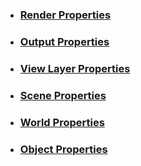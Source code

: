 * ### [Render Properties](Render%20Properties)
* ### [Output Properties](Output%20Properties)
* ### [View Layer Properties](View%20Layer%20Properties)
* ### [Scene Properties](Scene%20Properties)
* ### [World Properties](World%20Properties)
* ### [Object Properties](Object%20Properties)
